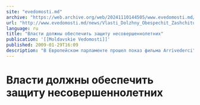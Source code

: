 ```yaml
---
site: "evedomosti.md"
archive: "https://web.archive.org/web/20241110144505/www.evedomosti.md/news/Vlasti_Dolzhny_Obespechit_Zashchitu_Nesovershennoletnih"
url: "http://www.evedomosti.md/news/Vlasti_Dolzhny_Obespechit_Zashchitu_Nesovershennoletnih"
language: ru
title: "Власти должны обеспечить защиту несовершеннолетних"
publication: '[[Moldavskie Vedomosti]]'
published: 2009-01-29T16:09
description: "В Европейском парламенте прошел показ фильма Arrivederci"
---
```


# Власти должны обеспечить защиту несовершеннолетних


